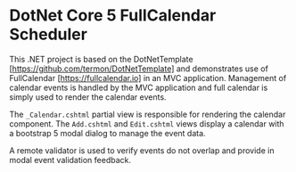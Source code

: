 
DotNet Core 5 FullCalendar Scheduler
=====================================

This .NET project is based on the DotNetTemplate [https://github.com/termon/DotNetTemplate] and demonstrates use of FullCalendar [https://fullcalendar.io] in an MVC application. Management of calendar events is handled by the MVC application and full calendar is simply used to render the calendar events.

The ```_Calendar.cshtml``` partial view is responsible for rendering the calendar component. The ```Add.cshtml``` and ```Edit.cshtml``` views display a calendar with a bootstrap 5 modal dialog to manage the event data.

A remote validator is used to verify events do not overlap and provide in modal event validation feedback.
